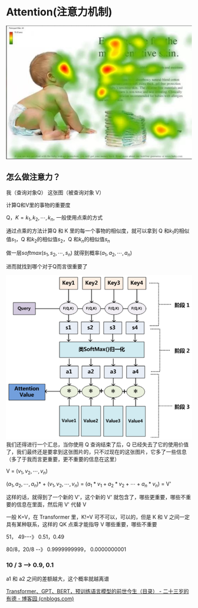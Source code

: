 # Attention(注意力机制)



![](img/04-1.png)
## 怎么做注意力？

我（查询对象Q） 这张图（被查询对象 V）

计算Q和V里的事物的重要度

Q，$K = k_1, k_2, \cdots,k_n,$ 一般使用点乘的方式

通过点乘的方法计算Q 和 K 里的每一个事物的相似度，就可以拿到 Q 和$k_1$的相似值$s_1$，Q 和$k_2$的相似值$s_2$，Q 和$k_n$的相似值$ s_n$

做一层$softmax(s_1, s_2, \cdots, s_n)$ 就得到概率$(a_1, a_2, \cdots, a_n)$

进而就找到哪个对于Q而言很重要了



![](img/04-2.png)
我们还得进行一个汇总，当你使用 Q 查询结束了后，Q 已经失去了它的使用价值了，我们最终还是要拿到这张图片的，只不过现在的这张图片，它多了一些信息（多了于我而言更重要，更不重要的信息在这里）

V = $(v_1, v_2, \cdots, v_n)$

$(a_1, a_2, \cdots, a_n)$* + $(v_1, v_2, \cdots, v_n)$ = $(a_1 * v_1 + a_2 * v_2 + \cdots + a_n * v_n)$ = V'

这样的话，就得到了一个新的 V'，这个新的 V' 就包含了，哪些更重要，哪些不重要的信息在里面，然后用 V' 代替 V

一般 K=V，在 Transformer 里，K!=V 可不可以，可以的，但是 K 和 V 之间一定具有某种联系，这样的 QK 点乘才能指导 V 哪些重要，哪些不重要

51， 49---》 0.51，0.49

80/8，20/8 --》 0.9999999999， 0.0000000001

### 10 / 3 --> 0.9, 0.1

a1 和 a2 之间的差额越大，这个概率就越离谱

[Transformer、GPT、BERT，预训练语言模型的前世今生（目录） - 二十三岁的有德 - 博客园 (cnblogs.com)](https://www.cnblogs.com/nickchen121/p/15105048.html)